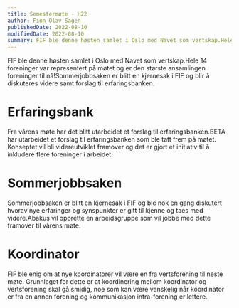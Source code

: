 ```yaml
---
title: Semestermøte - H22
author: Finn Olav Sagen
publishedDate: 2022-08-10
modifiedDate: 2022-08-10
summary: FIF ble denne høsten samlet i Oslo med Navet som vertskap.Hele 14 foreninger var representert på møtet og er den største ansamlingen foreninger til nå!Sommerjobbsaken er blitt en kjernesak i FIF og blir å diskuteres videre samt forslag til erfaringsbanken.
---
```


FIF ble denne høsten samlet i Oslo med Navet som vertskap.Hele 14 foreninger var representert på møtet og er den største ansamlingen foreninger til nå!Sommerjobbsaken er blitt en kjernesak i FIF og blir å diskuteres videre samt forslag til erfaringsbanken.

# Erfaringsbank

Fra vårens møte har det blitt utarbeidet et forslag til erfaringsbanken.BETA har utarbeidet et forslag til erfaringsbanken som ble tatt frem på møtet. Konseptet vil bli videreutviklet framover og det er gjort et initiativ til å inkludere flere foreninger i arbeidet.

# Sommerjobbsaken

Sommerjobbsaken er blitt en kjernesak i FIF og ble nok en gang diskutert hvorav nye erfaringer og synspunkter er gitt til kjenne og taes med videre.Abakus vil opprette en arbeidsgruppe som vil jobbe med dette framover til vårens møte.

# Koordinator

FIF ble enig om at nye koordinatorer vil være en fra vertsforening til neste møte. Grunnlaget for dette er at koordinering mellom koordinator og vertsforening skal gå smidig, noe som kan være vanskelig når koordinator er fra en annen forening og kommunikasjon intra-forening er lettere.
